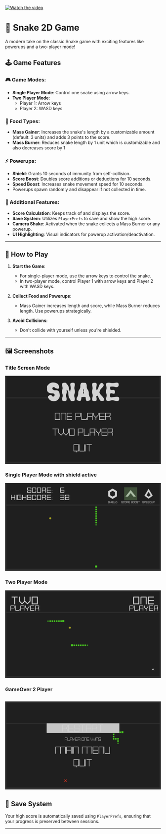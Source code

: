 
[![Watch the video](https://img.youtube.com/vi/ksaUojnINoo/maxresdefault.jpg)](https://www.youtube.com/watch?v=ksaUojnINoo&t=20s)


# 🐍 Snake 2D Game

A modern take on the classic Snake game with exciting features like powerups and a two-player mode!

## 🕹️ Game Features

### 🎮 Game Modes:
- **Single Player Mode**: Control one snake using arrow keys.
- **Two Player Mode**:
    - Player 1: Arrow keys
    - Player 2: WASD keys

### 🍏 Food Types:
- **Mass Gainer**: Increases the snake's length by a customizable amount (default: 3 units) and adds 3 points to the score.
- **Mass Burner**: Reduces snake length by 1 unit which is customizable and also decreases score by 1

### ⚡ Powerups:
- **Shield**: Grants 10 seconds of immunity from self-collision.
- **Score Boost**: Doubles score additions or deductions for 10 seconds.
- **Speed Boost**: Increases snake movement speed for 10 seconds.
- Powerups spawn randomly and disappear if not collected in time.

### 🎯 Additional Features:
- **Score Calculation**: Keeps track of and displays the score.
- **Save System**: Utilizes `PlayerPrefs` to save and show the high score.
- **Camera Shake**: Activated when the snake collects a Mass Burner or any powerup.
- **UI Highlighting**: Visual indicators for powerup activation/deactivation.

---

## 🚀 How to Play

1. **Start the Game**:  
   - For single-player mode, use the arrow keys to control the snake.
   - In two-player mode, control Player 1 with arrow keys and Player 2 with WASD keys.
   
2. **Collect Food and Powerups**:  
   - Mass Gainer increases length and score, while Mass Burner reduces length. Use powerups strategically.

3. **Avoid Collisions**:  
   - Don't collide with yourself unless you're shielded.

---

## 🖼️ Screenshots

### Title Screen Mode
![image alt](https://github.com/TheOne41799/MAT1Outscal/blob/main/Screenshot%201.png?raw=true)


### Single Player Mode with shield active
![image alt](https://github.com/TheOne41799/MAT1Outscal/blob/main/Screenshot%202.png?raw=true)


### Two Player Mode
![image alt](https://github.com/TheOne41799/MAT1Outscal/blob/main/Screenshot%203.png?raw=true)


### GameOver 2 Player
![image alt](https://github.com/TheOne41799/MAT1Outscal/blob/main/Screenshot%204.png?raw=true)
---

## 💾 Save System

Your high score is automatically saved using `PlayerPrefs`, ensuring that your progress is preserved between sessions.

---
